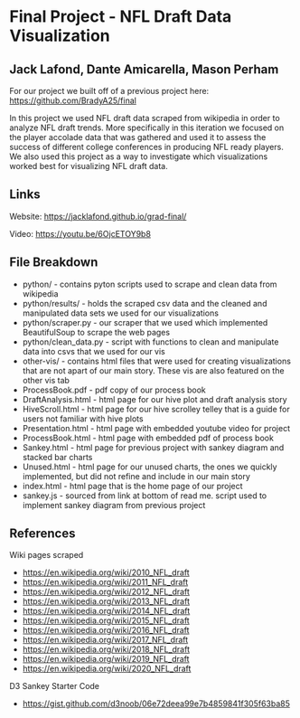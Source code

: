 Final Project - NFL Draft Data Visualization
===

Jack Lafond, Dante Amicarella, Mason Perham
---

For our project we built off of a previous project here: https://github.com/BradyA25/final

In this project we used NFL draft data scraped from wikipedia in order to analyze NFL draft trends. More specifically in this iteration we focused on the player accolade data that was gathered and used it to assess the success of different college conferences in producing NFL ready players. We also used this project as a way to investigate which visualizations worked best for visualizing NFL draft data.

## Links
Website: https://jacklafond.github.io/grad-final/

Video: https://youtu.be/6OjcETOY9b8

## File Breakdown
- python/ - contains pyton scripts used to scrape and clean data from wikipedia
- python/results/ - holds the scraped csv data and the cleaned and manipulated data sets we used for our visualizations
- python/scraper.py - our scraper that we used which implemented BeautifulSoup to scrape the web pages
- python/clean_data.py - script with functions to clean and manipulate data into csvs that we used for our vis
- other-vis/ - contains html files that were used for creating visualizations that are not apart of our main story. These vis are also featured on the other vis tab
- ProcessBook.pdf - pdf copy of our process book
- DraftAnalysis.html - html page for our hive plot and draft analysis story
- HiveScroll.html - html page for our hive scrolley telley that is a guide for users not familiar with hive plots
- Presentation.html - html page with embedded youtube video for project
- ProcessBook.html - html page with embedded pdf of process book
- Sankey.html - html page for previous project with sankey diagram and stacked bar charts
- Unused.html - html page for our unused charts, the ones we quickly implemented, but did not refine and include in our main story
- index.html - html page that is the home page of our project
- sankey.js - sourced from link at bottom of read me. script used to implement sankey diagram from previous project

## References
Wiki pages scraped
- https://en.wikipedia.org/wiki/2010_NFL_draft
- https://en.wikipedia.org/wiki/2011_NFL_draft
- https://en.wikipedia.org/wiki/2012_NFL_draft
- https://en.wikipedia.org/wiki/2013_NFL_draft
- https://en.wikipedia.org/wiki/2014_NFL_draft
- https://en.wikipedia.org/wiki/2015_NFL_draft
- https://en.wikipedia.org/wiki/2016_NFL_draft
- https://en.wikipedia.org/wiki/2017_NFL_draft
- https://en.wikipedia.org/wiki/2018_NFL_draft
- https://en.wikipedia.org/wiki/2019_NFL_draft
- https://en.wikipedia.org/wiki/2020_NFL_draft

D3 Sankey Starter Code
- https://gist.github.com/d3noob/06e72deea99e7b4859841f305f63ba85 


